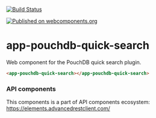 [![Build Status](https://travis-ci.org/advanced-rest-client/api-url-data-model.svg?branch=stage)](https://travis-ci.org/advanced-rest-client/app-pouchdb-quick-search)

[![Published on webcomponents.org](https://img.shields.io/badge/webcomponents.org-published-blue.svg)](https://www.webcomponents.org/element/advanced-rest-client/app-pouchdb-quick-search)

# app-pouchdb-quick-search

Web component for the PouchDB quick search plugin.

```html
<app-pouchdb-quick-search></app-pouchdb-quick-search>
```

### API components

This components is a part of API components ecosystem: https://elements.advancedrestclient.com/
